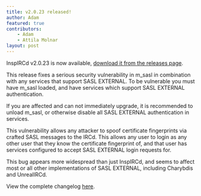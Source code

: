 ```yaml
---
title: v2.0.23 released!
author: Adam
featured: true
contributors:
    - Adam
    - Attila Molnar
layout: post
---
```


InspIRCd v2.0.23 is now available, [download it from the releases page](https://github.com/inspircd/inspircd/releases).


This release fixes a serious security vulnerability in m_sasl in combination with any services that support SASL EXTERNAL. To be vulnerable you must have m_sasl loaded, and have services which support SASL EXTERNAL authentication.

If you are affected and can not immediately upgrade, it is recommended to unload m_sasl, or otherwise disable all SASL EXTERNAL authentication in services.

<!--more-->

This vulnerability allows any attacker to spoof certificate fingerprints via crafted SASL messages to the IRCd. This allows any user to login as any other user that they know the certificate fingerprint of, and that user has services configured to accept SASL EXTERNAL login requests for.

This bug appears more widespread than just InspIRCd, and seems to affect most or all other implementations of SASL EXTERNAL, including Charybdis and UnrealIRCd.

View the complete changelog [here](https://github.com/inspircd/inspircd/compare/v2.0.22...v2.0.23).

